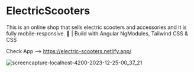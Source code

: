 #  ElectricScooters

This is an online shop that sells electric scooters and accessories and it is fully mobile-responsive.  🛴 | Build with Angular NgModules, Tailwind CSS & CSS  

Check App --> https://electric-scooters.netlify.app/

![screencapture-localhost-4200-2023-12-25-00_37_21](https://github.com/sanuja-gayantha/Electric-scooters/assets/52665243/321b9417-9b69-4c74-bf89-c709f1d95674)
